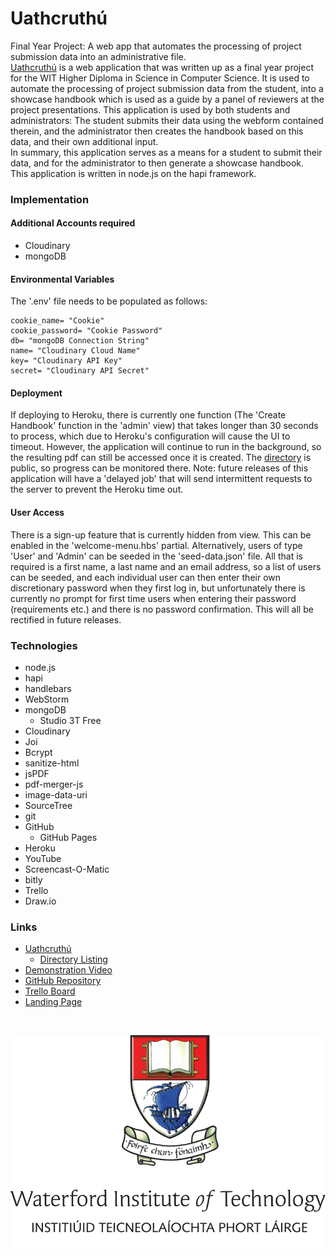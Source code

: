# Uathcruthú
Final Year Project: A web app that automates the processing of project submission data into an administrative file.
<br>[Uathcruthú](https://uathcruthu.herokuapp.com/) is a web application that was written up as a final year project for
the WIT Higher Diploma in Science in Computer Science. It is used to automate the processing of project submission data
from the student, into a showcase handbook which is used as a guide by a panel of reviewers at the project presentations.
This application is used by both students and administrators: The student submits their data using the webform contained
therein, and the administrator then creates the handbook based on this data, and their own additional input.
<br>In summary, this application serves as a means for a student to submit their data, and for the administrator to then generate a showcase handbook.
<br>This application is written in node.js on the hapi framework.

### Implementation
#### Additional Accounts required
* Cloudinary
* mongoDB


#### Environmental Variables
The '.env' file needs to be populated as follows:
```
cookie_name= "Cookie"  
cookie_password= "Cookie Password"  
db= "mongoDB Connection String"  
name= "Cloudinary Cloud Name"  
key= "Cloudinary API Key"  
secret= "Cloudinary API Secret"
```


#### Deployment
If deploying to Heroku, there is currently one function (The 'Create Handbook' function in the 'admin' view) that takes longer than 30 seconds to process, which due to Heroku's configuration will cause the UI to timeout. However, the application will continue to run in the background, so the resulting pdf can still be accessed once it is created. The [directory](https://uathcruthu.herokuapp.com/handbooks/) is public, so progress can be monitored there. Note: future releases of this application will have a 'delayed job' that will send intermittent requests to the server to prevent the Heroku time out.


#### User Access
There is a sign-up feature that is currently hidden from view. This can be enabled in the 'welcome-menu.hbs' partial. Alternatively, users of type 'User' and 'Admin' can be seeded in the 'seed-data.json' file. All that is required is a first name, a last name and an email address, so a list of users can be seeded, and each individual user can then enter their own discretionary password when they first log in, but unfortunately there is currently no prompt for first time users when entering their password (requirements etc.) and there is no password confirmation. This will all be rectified in future releases.



### Technologies
* node.js
* hapi
* handlebars
* WebStorm
* mongoDB
  * Studio 3T Free
* Cloudinary
* Joi
* Bcrypt
* sanitize-html
* jsPDF
* pdf-merger-js
* image-data-uri
* SourceTree
* git
* GitHub
  * GitHub Pages
* Heroku
* YouTube
* Screencast-O-Matic
* bitly
* Trello
* Draw.io
    



### Links
* [Uathcruthú](https://uathcruthu.herokuapp.com/)
    * [Directory Listing](https://uathcruthu.herokuapp.com/handbooks/)
* [Demonstration Video](https://youtu.be/Nly0TXLTJAA)
* [GitHub Repository](https://github.com/cathalohinse/Uathcruthu)
* [Trello Board](https://trello.com/b/3GvQzJVK/uathcruth%C3%BA)
* [Landing Page](https://cathalohinse.github.io/Uathcruthu/)

<br>

![WIT Crest](./public/images/ITPL.png)
